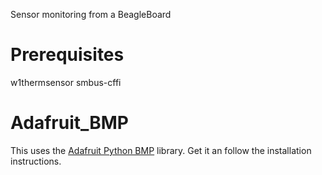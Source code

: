 Sensor monitoring from a BeagleBoard

# Prerequisites
w1thermsensor
smbus-cffi

# Adafruit_BMP
This uses the [Adafruit Python BMP](https://github.com/adafruit/Adafruit_Python_BMP)
library.  Get it an follow the installation instructions.
